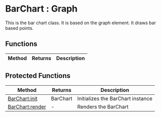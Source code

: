 # BarChart : Graph
This is the bar chart class. It is based on the graph element. It draws bar based points.

## Functions

|Method|Returns|Description|
|---|---|---|


## Protected Functions

|Method|Returns|Description|
|---|---|---|
|[BarChart:init](#BarChart:init)|BarChart|Initializes the BarChart instance
|[BarChart:render](#BarChart:render)|-|Renders the BarChart



